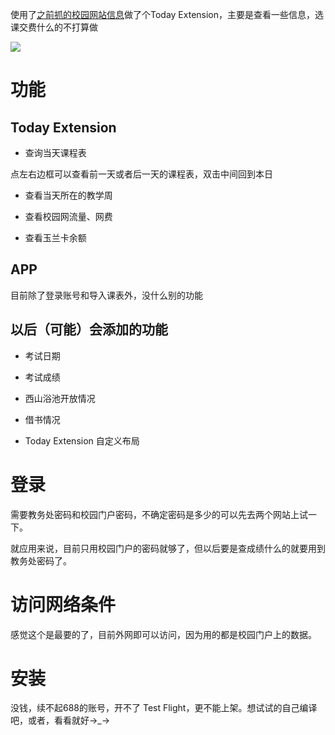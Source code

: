 使用了[之前抓的校园网站信息][github]做了个Today Extension，主要是查看一些信息，选课交费什么的不打算做

![](./demo.gif)

# 功能

## Today Extension

- 查询当天课程表

点左右边框可以查看前一天或者后一天的课程表，双击中间回到本日

- 查看当天所在的教学周

- 查看校园网流量、网费

- 查看玉兰卡余额

## APP

目前除了登录账号和导入课表外，没什么别的功能

## 以后（可能）会添加的功能

- 考试日期

- 考试成绩

- 西山浴池开放情况

- 借书情况

- Today Extension 自定义布局

# 登录

需要教务处密码和校园门户密码，不确定密码是多少的可以先去两个网站上试一下。

就应用来说，目前只用校园门户的密码就够了，但以后要是查成绩什么的就要用到教务处密码了。

# 访问网络条件

感觉这个是最要的了，目前外网即可以访问，因为用的都是校园门户上的数据。

# 安装

没钱，续不起688的账号，开不了 Test Flight，更不能上架。想试试的自己编译吧，或者，看看就好→_→

[github]: https://github.com/shino-996/DUTInfo